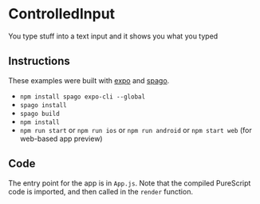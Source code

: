 # ControlledInput 

You type stuff into a text input and it shows you what you typed

## Instructions

These examples were built with [expo](https://expo.io/) and [spago](https://github.com/purescript/spago). 

 
* `npm install spago expo-cli --global`
* `spago install`
* `spago build`
* `npm install`
* `npm run start` or `npm run ios` or `npm run android` or `npm start web` (for web-based app preview)

## Code

The entry point for the app is in `App.js`. Note that the compiled PureScript code is imported, and then called in the `render` function.
